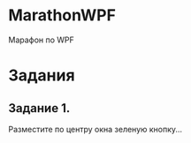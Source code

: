 # MarathonWPF
 Марафон по WPF

 # Задания

 ## Задание 1.
 Разместите по центру окна зеленую кнопку...
